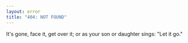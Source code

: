 ```yaml
---
layout: error
title: "404: NOT FOUND"
---
```


It's gone, face it, get over it; or as your son or daughter sings: "Let it go."
